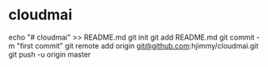 # cloudmai
echo "# cloudmai" >> README.md
git init
git add README.md
git commit -m "first commit"
git remote add origin git@github.com:hjimmy/cloudmai.git
git push -u origin master

